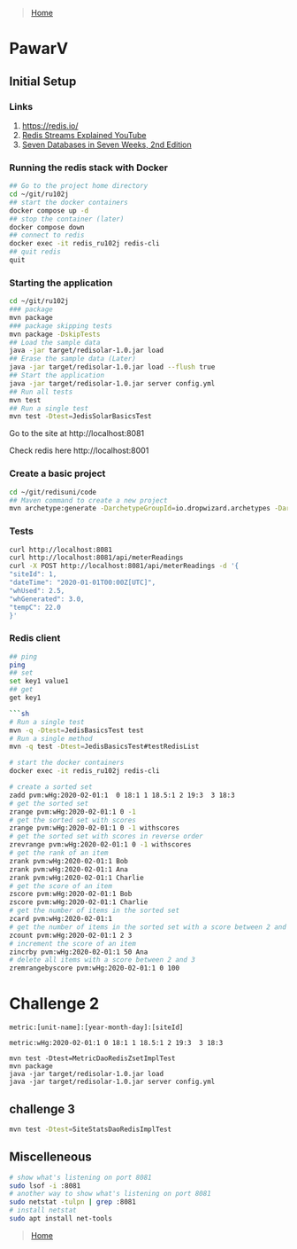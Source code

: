 > [Home](Home.md)

# PawarV

## Initial Setup

### Links

1. https://redis.io/
2. [Redis Streams Explained YouTube](https://www.youtube.com/watch?v=Z8qcpXyMAiA)
3. [Seven Databases in Seven Weeks, 2nd Edition](https://learning.oreilly.com/library/view/seven-databases-in/9781680505962/)

### Running the redis stack with Docker

```sh
## Go to the project home directory
cd ~/git/ru102j
## start the docker containers
docker compose up -d
## stop the container (later)
docker compose down
## connect to redis
docker exec -it redis_ru102j redis-cli
## quit redis
quit
```

### Starting the application

```sh
cd ~/git/ru102j
### package
mvn package
### package skipping tests
mvn package -DskipTests
## Load the sample data
java -jar target/redisolar-1.0.jar load
## Erase the sample data (Later)
java -jar target/redisolar-1.0.jar load --flush true
## Start the application
java -jar target/redisolar-1.0.jar server config.yml
## Run all tests
mvn test
## Run a single test
mvn test -Dtest=JedisSolarBasicsTest

```

Go to the site at http://localhost:8081

Check redis here http://localhost:8001

### Create a basic project

```sh
cd ~/git/redisuni/code
## Maven command to create a new project
mvn archetype:generate -DarchetypeGroupId=io.dropwizard.archetypes -DarchetypeArtifactId=java-simple -DarchetypeVersion=2.0.25

```

### Tests

```sh
curl http://localhost:8081
curl http://localhost:8081/api/meterReadings
curl -X POST http://localhost:8081/api/meterReadings -d '{
"siteId": 1,
"dateTime": "2020-01-01T00:00Z[UTC]",
"whUsed": 2.5,
"whGenerated": 3.0,
"tempC": 22.0
}'

```

### Redis client

````sh
## ping
ping
## set
set key1 value1
## get
get key1

```sh
# Run a single test
mvn -q -Dtest=JedisBasicsTest test
# Run a single method
mvn -q test -Dtest=JedisBasicsTest#testRedisList
````

```sh
# start the docker containers
docker exec -it redis_ru102j redis-cli

```

```sh
# create a sorted set
zadd pvm:wHg:2020-02-01:1  0 18:1 1 18.5:1 2 19:3  3 18:3
# get the sorted set
zrange pvm:wHg:2020-02-01:1 0 -1
# get the sorted set with scores
zrange pvm:wHg:2020-02-01:1 0 -1 withscores
# get the sorted set with scores in reverse order
zrevrange pvm:wHg:2020-02-01:1 0 -1 withscores
# get the rank of an item
zrank pvm:wHg:2020-02-01:1 Bob
zrank pvm:wHg:2020-02-01:1 Ana
zrank pvm:wHg:2020-02-01:1 Charlie
# get the score of an item
zscore pvm:wHg:2020-02-01:1 Bob
zscore pvm:wHg:2020-02-01:1 Charlie
# get the number of items in the sorted set
zcard pvm:wHg:2020-02-01:1
# get the number of items in the sorted set with a score between 2 and 3
zcount pvm:wHg:2020-02-01:1 2 3
# increment the score of an item
zincrby pvm:wHg:2020-02-01:1 50 Ana
# delete all items with a score between 2 and 3
zremrangebyscore pvm:wHg:2020-02-01:1 0 100
```

# Challenge 2

```
metric:[unit-name]:[year-month-day]:[siteId]

metric:wHg:2020-02-01:1 0 18:1 1 18.5:1 2 19:3  3 18:3

mvn test -Dtest=MetricDaoRedisZsetImplTest
mvn package
java -jar target/redisolar-1.0.jar load
java -jar target/redisolar-1.0.jar server config.yml
```

## challenge 3

```sh
mvn test -Dtest=SiteStatsDaoRedisImplTest
```



## Miscelleneous

```sh
# show what's listening on port 8081
sudo lsof -i :8081
# another way to show what's listening on port 8081
sudo netstat -tulpn | grep :8081
# install netstat
sudo apt install net-tools
```
> [Home](HOME.md)
